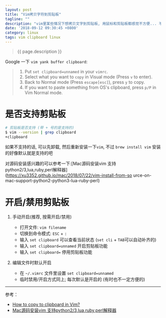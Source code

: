 ```yaml
---
layout: post
title: "Vim拷贝字符到剪贴板"
tagline: ""
description: "vim里某些情况下想拷贝文字到剪贴板, 用鼠标和剪贴板都感觉不方便... 不能 `yw` 直接拷贝一个单词到剪贴板么?"
date: '2018-09-12 09:30:45 +0800'
category: linux
tags: vim clipboard linux
---
```

> {{ page.description }}

Google 一下 `vim yank buffer clipboard`:
> 1. Put `set clipboard=unnamed` in your `vimrc`.
> 1. Select what you want to `copy` in Visual mode (Press `v` to enter).
> 1. Back to Normal mode (Press `escape[esc]`), press `y` to copy.
> 1. If you want to paste something from OS's clipboard, press `p/P` in Vim Normal mode.

# 是否支持剪贴板
```bash
# 剪贴板是否支持 (带 + 号的是支持的)
$ vim --version | grep clipboard
+clipboard
```
如果不支持的话, 可以先卸载, 然后重新安装一下`vim`, 不过 `brew install vim` 安装的好像默认就是支持的吧

对源码安装感兴趣的可以参考一下:[Mac源码安装vim 支持python2/3,lua,ruby,perl解释器](https://xu3352.github.io/mac/2018/07/22/vim-install-from-so    urce-on-mac-support-python2-python3-lua-ruby-perl)

# 开启/禁用剪贴板
1. 手动开启(推荐, 按需开启/禁用)
    - 打开文件: `vim filename`
    - 切换到命令模式: `ESC` + `:`
    - 输入 `set clipboard` 可以查看当前状态 (`set cli` + `TAB`可以自动补齐的)
    - 输入 `set clipboard=unnamed` 开启剪贴板功能
    - 输入 `set clipboard=` 停用剪贴板功能

2. 编辑文件时默认开启
    - 在 `~/.vimrc` 文件里设置 `set clipboard=unnamed` 
    - 临时禁用/开启方式同上; 每次默认是开启的 (有时也不一定方便的)

---
参考：
- [How to copy to clipboard in Vim?](https://stackoverflow.com/questions/3961859/how-to-copy-to-clipboard-in-vim)
- [Mac源码安装vim 支持python2/3,lua,ruby,perl解释器](https://xu3352.github.io/mac/2018/07/22/vim-install-from-source-on-mac-support-python2-python3-lua-ruby-perl)

